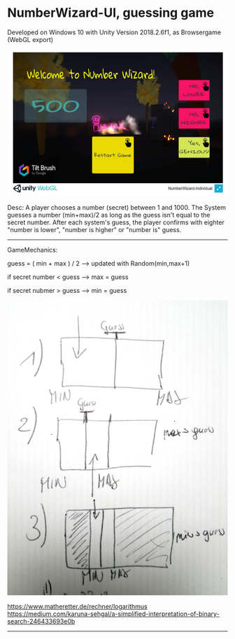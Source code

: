 # NumberWizard-UI, guessing game

Developed on Windows 10 with Unity Version 2018.2.6f1, as Browsergame (WebGL export)

![Image Number wizard WebGL](./Screenshots/nbrw-2d-individual-smeerws.jpg)


Desc: A player chooses a number (secret) between 1 and 1000. The System guesses a number (min+max)/2 as long as the guess isn't equal to the secret number. 
After each system's guess, the player confirms with eighter "number is lower", "number is higher" or "number is" guess.

----------------------
GameMechanics: 

guess = ( min + max ) / 2 --> updated with Random(min,max+1)

if secret number < guess --> max = guess

if secret nubmer > guess --> min = guess

![Image game mech Number wizard](./Screenshots/gameMech-nbrw.jpg)

https://www.matheretter.de/rechner/logarithmus
https://medium.com/karuna-sehgal/a-simplified-interpretation-of-binary-search-246433693e0b

------------------------
